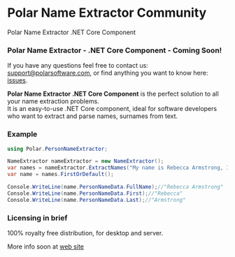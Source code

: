 # Polar Name Extractor Community
Polar Name Extractor .NET Core Component

### Polar Name Extractor - .NET Core Component - Coming Soon!

If you have any questions feel free to contact us: support@polarsoftware.com, or find anything you want to know here: [issues](https://github.com/polarsoftware/PolarNameExtractorCommunity/issues).

**Polar Name Extractor .NET Core Component**  is the perfect solution to all your name extraction problems.  
It is an easy-to-use .NET Core component, ideal for software developers who want to extract and parse names, surnames from text.

### Example
```C#
using Polar.PersonNameExtractor;

NameExtractor nameExtractor = new NameExtractor();
var names = nameExtractor.ExtractNames("My name is Rebecca Armstrong, I'm from London.");
var name = names.FirstOrDefault();

Console.WriteLine(name.PersonNameData.FullName);//"Rebecca Armstrong"
Console.WriteLine(name.PersonNameData.First);//"Rebecca"
Console.WriteLine(name.PersonNameData.Last);//"Armstrong"
```

### Licensing in brief
100% royalty free distribution, for desktop and server.

More info soon at [web site](http://name.polarsoftware.com/index.html)
